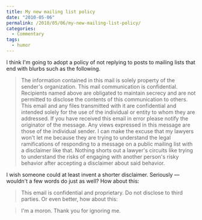 ```yaml
---
title: My new mailing list policy
date: "2010-05-06"
permalink: /2010/05/06/my-new-mailing-list-policy/
categories:
  - Commentary
tags:
  - humor
---
```

I think I'm going to adopt a policy of not replying to posts to mailing lists that end with blurbs such as the following.

> The information contained in this mail is solely property of the sender's organization. This mail communication is confidential. Recipients named above are obligated to maintain secrecy and are not permitted to disclose the contents of this communication to others. This email and any files transmitted with it are confidential and intended solely for the use of the individual or entity to whom they are addressed. If you have received this email in error please notify the originator of the message. Any views expressed in this message are those of the individual sender.
I can make the excuse that my lawyers won't let me because they are trying to understand the legal ramifications of responding to a message on a public mailing list with a disclaimer like that. Nothing shorts out a lawyer's circuits like trying to understand the risks of engaging with another person's risky behavior after accepting a disclaimer about said behavior.

I wish someone could at least invent a shorter disclaimer. Seriously &#8212; wouldn't a few words do just as well? How about this:

> This email is confidential and proprietary. Do not disclose to third parties.
Or even better, how about this:

> I'm a moron. Thank you for ignoring me.
